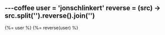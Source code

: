 ---coffee
user = 'jonschlinkert'
reverse = (src) ->
  src.split('').reverse().join('')
---

{%= user %}
{%= reverse(user) %}
